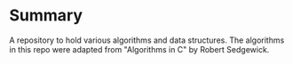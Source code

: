 # Summary
A repository to hold various algorithms and data structures. The algorithms in this repo were adapted from "Algorithms in C" by Robert Sedgewick. 
